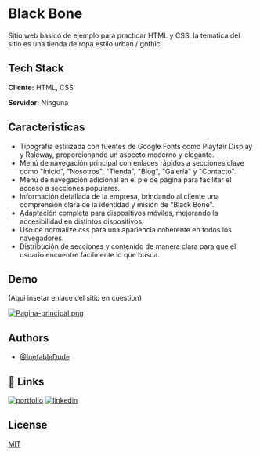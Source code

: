
# Black Bone

Sitio web basico de ejemplo para practicar HTML y CSS, la tematica del sitio es una tienda de ropa estilo urban / gothic.




## Tech Stack

**Cliente:** HTML, CSS

**Servidor:** Ninguna


## Caracteristicas

- Tipografía estilizada con fuentes de Google Fonts como Playfair Display y Raleway, proporcionando un aspecto moderno y elegante.
- Menú de navegación principal con enlaces rápidos a secciones clave como "Inicio", "Nosotros", "Tienda", "Blog", "Galería" y "Contacto".
- Menú de navegación adicional en el pie de página para facilitar el acceso a secciones populares.
- Información detallada de la empresa, brindando al cliente una comprensión clara de la identidad y misión de "Black Bone".
- Adaptación completa para dispositivos móviles, mejorando la accesibilidad en distintos dispositivos.
- Uso de normalize.css para una apariencia coherente en todos los navegadores.
- Distribución de secciones y contenido de manera clara para que el usuario encuentre fácilmente lo que busca.


## Demo

(Aqui insetar enlace del sitio en cuestion)

[![Pagina-principal.png](https://i.postimg.cc/SQVHL0ZT/Pagina-principal.png)](https://postimg.cc/JtDTmFCZ)

## Authors

- [@InefableDude](https://github.com/InefableDude)


## 🔗 Links
[![portfolio](https://img.shields.io/badge/my_portfolio-000?style=for-the-badge&logo=ko-fi&logoColor=white)](https:///)
[![linkedin](https://img.shields.io/badge/linkedin-0A66C2?style=for-the-badge&logo=linkedin&logoColor=white)](www.linkedin.com/in/baruch-rafael-rodriguez-covarrubias-3b793a2a5)


## License

[MIT](https://choosealicense.com/licenses/mit/)

